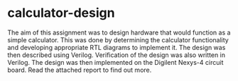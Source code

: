 # calculator-design
The aim of this assignment was to design hardware that would function as a simple calculator. 
This was done by determining the calculator functionality and developing appropriate RTL diagrams to implement it. 
The design was then described using Verilog. 
Verification of the design was also written in Verilog. The design was then implemented on the Digilent Nexys-4 circuit board. 
Read the attached report to find out more.
